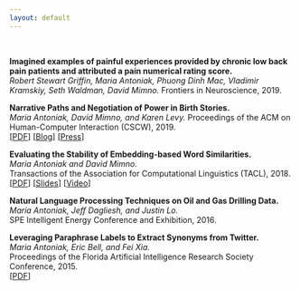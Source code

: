 ```yaml
---
layout: default
---
```


<br>

**Imagined examples of painful experiences provided by chronic low back pain patients and attributed a pain numerical rating score.**  
*Robert Stewart Griffin, Maria Antoniak, Phuong Dinh Mac, Vladimir Kramskiy, Seth Waldman, David Mimno.* 
Frontiers in Neuroscience, 2019.  

**Narrative Paths and Negotiation of Power in Birth Stories.**  
*Maria Antoniak, David Mimno, and Karen Levy.* 
Proceedings of the ACM on Human-Computer Interaction (CSCW), 2019.  
[[PDF](https://maria-antoniak.github.io/resources/2019_cscw_birth_stories.pdf)]  [[Blog](https://maria-antoniak.github.io/2019/11/04/computational-reading-birth-stories.html)] [[Press](http://news.cornell.edu/stories/2019/11/online-birth-stories-reveal-power-imbalances)]  

**Evaluating the Stability of Embedding-based Word Similarities.**  
*Maria Antoniak and David Mimno.*  
Transactions of the Association for Computational Linguistics (TACL), 2018.  
[[PDF](https://maria-antoniak.github.io/resources/2018_evaluating_stability.pdf)] [[Slides](https://maria-antoniak.github.io/resources/2018_naacl_presentation_with_notes.pdf)] [[Video](https://vimeo.com/277670053)]  

**Natural Language Processing Techniques on Oil and Gas Drilling Data.**  
*Maria Antoniak, Jeff Dagliesh, and Justin Lo.*  
SPE Intelligent Energy Conference and Exhibition, 2016.  

**Leveraging Paraphrase Labels to Extract Synonyms from Twitter.**  
*Maria Antoniak, Eric Bell, and Fei Xia.*  
Proceedings of the Florida Artificial Intelligence Research Society Conference, 2015.  
[[PDF](https://maria-antoniak.github.io/resources/2015_leveraging_paraphrase.pdf)]  



<br>
